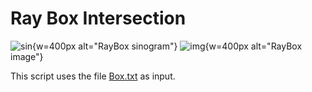 # Ray Box Intersection

![sin](RayBox-Sinogram.png){w=400px alt="RayBox sinogram"}
![img](RayBox.png){w=400px alt="RayBox image"}

This script uses the file [Box.txt](https://data.kitware.com/api/v1/file/67629a61290777363f95c273/download) as input.

```{literalinclude} RayBoxInteraction.sh
```